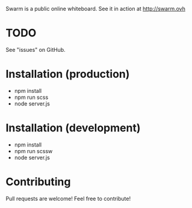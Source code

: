 Swarm is a public online whiteboard. See it in action at http://swarm.ovh

# TODO
See "issues" on GitHub.

# Installation (production)
- npm install
- npm run scss
- node server.js

# Installation (development)
- npm install
- npm run scssw
- node server.js

# Contributing
Pull requests are welcome! Feel free to contribute! 
